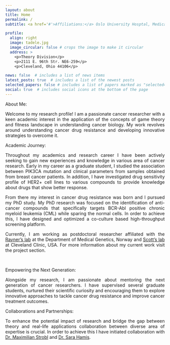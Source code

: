 ```yaml
---
layout: about
title: Home
permalink: /
subtitle: <a href='#'>Affiliations:</a> Oslo University Hosptal, Medical Genetics, Norway.<br>&emsp;&emsp;&emsp;&emsp;&emsp;Cleveland Clinic, Theory Division, USA.

profile:
  align: right
  image: tadele.jpg
  image_circular: false # crops the image to make it circular
  address: >
    <p>Theory Division</p>
    <p>2111 E. 96th Str. NE6-259</p>
    <p>Cleveland, Ohio 44106</p>

news: false  # includes a list of news items
latest_posts: true  # includes a list of the newest posts
selected_papers: false # includes a list of papers marked as "selected={true}"
social: true  # includes social icons at the bottom of the page
---
```


<span class="font-weight-bold">About Me:</span><br>
<p align="justify">Welcome to my research profile! I am a passionate cancer researcher with a keen academic interest in the application of the concepts of game theory and fitness landscape in understanding cancer biology. My work revolves around understanding cancer drug resistance and developing innovative strategies to overcome it.</p>  

<span class="font-weight-bold">Academic Journey:</span><br>
<p align="justify">Throughout my academics and research career I have been actively seeking to gain new experiences and knowledge in various area of cancer research. Early in my career as a graduate student, I studied the association between PIK3CA mutation and clinical parameters from samples obtained from breast cancer patients. In addition, I have investigated drug sensitivity profile of HER2+ cell lines to various compounds to provide knowledge about drugs that show better response.</p> 

<p align="justify">From there my interest in cancer drug resistance was born and I pursued my PhD study. My PhD research was focused on the identification of anti-cancer compounds that specifically targets BCR-Abl positive chronic myeloid leukemia (CML) while sparing the normal cells. In order to achieve this, I have designed and optimized a co-culture based high-throughput screening platform.</p>

<p align="justify">Currently, I am working as postdoctoral researcher affiliated with the <a href="https://www.ous-research.no/rayner/?k=rayner%2FGroup+members&aid=16879">Rayner’s lab</a> at the Department of Medical Genetics, Norway and <a href="https://www.lerner.ccf.org/translational-hematology-oncology/scott/">Scott’s lab</a> at Cleveland Clinic, USA. For more information about my current work visit the project section.</p><br>

<span class="font-weight-bold">Empowering the Next Generation:</span><br>
<p align="justify">Alongside my research, I am passionate about mentoring the next generation of cancer researchers. I have supervised several graduate students, nurtured their scientific curiosity and encouraging them to explore innovative approaches to tackle cancer drug resistance and improve cancer treatment outcomes.</p> 

<span class="font-weight-bold">Collaborations and Partnerships:</span><br>
<p align="justify">To enhance the potential impact of research and bridge the gap between theory and real-life applications collaboration between diverse area of expertise is crucial. In order to achieve this I have initiated collaboration with <a href="https://theorydi.vision/ppl-maximilianstrobl.html">Dr. Maximilian Strobl</a> and <a href="https://researchportal.tuni.fi/en/persons/sara-hamis">Dr. Sara Hamis</a>.</p>
